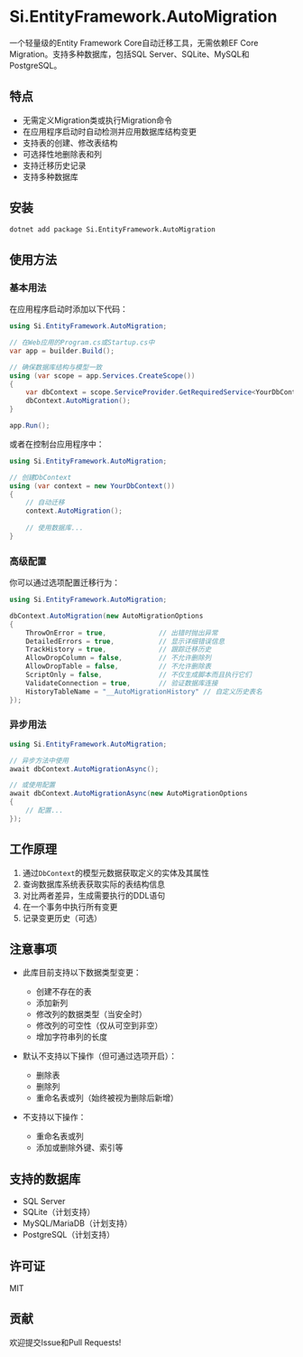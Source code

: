 # Si.EntityFramework.AutoMigration

一个轻量级的Entity Framework Core自动迁移工具，无需依赖EF Core Migration。支持多种数据库，包括SQL Server、SQLite、MySQL和PostgreSQL。

## 特点

- 无需定义Migration类或执行Migration命令
- 在应用程序启动时自动检测并应用数据库结构变更
- 支持表的创建、修改表结构
- 可选择性地删除表和列
- 支持迁移历史记录
- 支持多种数据库

## 安装

```bash
dotnet add package Si.EntityFramework.AutoMigration
```

## 使用方法

### 基本用法

在应用程序启动时添加以下代码：

```csharp
using Si.EntityFramework.AutoMigration;

// 在Web应用的Program.cs或Startup.cs中
var app = builder.Build();

// 确保数据库结构与模型一致
using (var scope = app.Services.CreateScope())
{
    var dbContext = scope.ServiceProvider.GetRequiredService<YourDbContext>();
    dbContext.AutoMigration();
}

app.Run();
```

或者在控制台应用程序中：

```csharp
using Si.EntityFramework.AutoMigration;

// 创建DbContext
using (var context = new YourDbContext())
{
    // 自动迁移
    context.AutoMigration();
    
    // 使用数据库...
}
```

### 高级配置

你可以通过选项配置迁移行为：

```csharp
using Si.EntityFramework.AutoMigration;

dbContext.AutoMigration(new AutoMigrationOptions
{
    ThrowOnError = true,             // 出错时抛出异常
    DetailedErrors = true,           // 显示详细错误信息
    TrackHistory = true,             // 跟踪迁移历史
    AllowDropColumn = false,         // 不允许删除列
    AllowDropTable = false,          // 不允许删除表
    ScriptOnly = false,              // 不仅生成脚本而且执行它们
    ValidateConnection = true,       // 验证数据库连接
    HistoryTableName = "__AutoMigrationHistory" // 自定义历史表名
});
```

### 异步用法

```csharp
using Si.EntityFramework.AutoMigration;

// 异步方法中使用
await dbContext.AutoMigrationAsync();

// 或使用配置
await dbContext.AutoMigrationAsync(new AutoMigrationOptions
{
    // 配置...
});
```

## 工作原理

1. 通过`DbContext`的模型元数据获取定义的实体及其属性
2. 查询数据库系统表获取实际的表结构信息
3. 对比两者差异，生成需要执行的DDL语句
4. 在一个事务中执行所有变更
5. 记录变更历史（可选）

## 注意事项

- 此库目前支持以下数据类型变更：
  - 创建不存在的表
  - 添加新列
  - 修改列的数据类型（当安全时）
  - 修改列的可空性（仅从可空到非空）
  - 增加字符串列的长度

- 默认不支持以下操作（但可通过选项开启）：
  - 删除表
  - 删除列
  - 重命名表或列（始终被视为删除后新增）

- 不支持以下操作：
  - 重命名表或列
  - 添加或删除外键、索引等

## 支持的数据库

- SQL Server
- SQLite（计划支持）
- MySQL/MariaDB（计划支持）
- PostgreSQL（计划支持）

## 许可证

MIT

## 贡献

欢迎提交Issue和Pull Requests! 